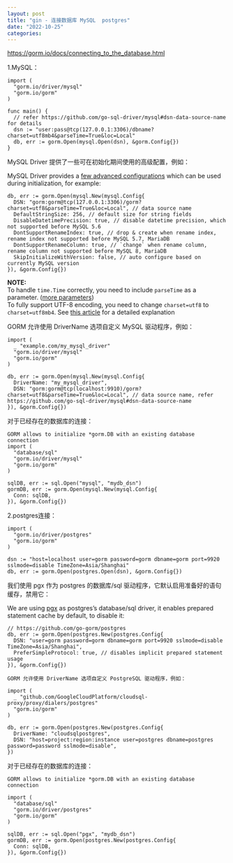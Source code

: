 ```yaml
---
layout: post
title: "gin - 连接数据库 MySQL  postgres"
date: "2022-10-25"
categories: 
---
```

<p><a href="https://gorm.io/docs/connecting_to_the_database.html">https://gorm.io/docs/connecting_to_the_database.html</a></p>

<p>1.MySQL：</p>

<pre>
<code><span class="line"><span class="keyword">import</span> (</span>
<span class="line">  <span class="string">&quot;gorm.io/driver/mysql&quot;</span></span>
<span class="line">  <span class="string">&quot;gorm.io/gorm&quot;</span></span>
<span class="line">)</span>

<span class="line"><span class="function"><span class="keyword">func</span> <span class="title">main</span><span class="params">()</span></span> {</span>
<span class="line">  <span class="comment">// refer https://github.com/go-sql-driver/mysql#dsn-data-source-name for details</span></span>
<span class="line">  dsn := <span class="string">&quot;user:pass@tcp(127.0.0.1:3306)/dbname?charset=utf8mb4&amp;parseTime=True&amp;loc=Local&quot;</span></span>
<span class="line">  db, err := gorm.Open(mysql.Open(dsn), &amp;gorm.Config{})</span>
<span class="line">}</span></code></pre>

<p>MySQL Driver 提供了一些可在初始化期间使用的高级配置，例如：</p>

<p>MySQL Driver provides a <a href="https://github.com/go-gorm/mysql" rel="noopener" target="_blank">few advanced configurations</a> which can be used during initialization, for example:</p>

<pre>
<code><span class="line">db, err := gorm.Open(mysql.New(mysql.Config{</span>
<span class="line">  DSN: <span class="string">&quot;gorm:gorm@tcp(127.0.0.1:3306)/gorm?charset=utf8&amp;parseTime=True&amp;loc=Local&quot;</span>, <span class="comment">// data source name</span></span>
<span class="line">  DefaultStringSize: <span class="number">256</span>, <span class="comment">// default size for string fields</span></span>
<span class="line">  DisableDatetimePrecision: <span class="literal">true</span>, <span class="comment">// disable datetime precision, which not supported before MySQL 5.6</span></span>
<span class="line">  DontSupportRenameIndex: <span class="literal">true</span>, <span class="comment">// drop &amp; create when rename index, rename index not supported before MySQL 5.7, MariaDB</span></span>
<span class="line">  DontSupportRenameColumn: <span class="literal">true</span>, <span class="comment">// `change` when rename column, rename column not supported before MySQL 8, MariaDB</span></span>
<span class="line">  SkipInitializeWithVersion: <span class="literal">false</span>, <span class="comment">// auto configure based on currently MySQL version</span></span>
<span class="line">}), &amp;gorm.Config{})</span></code></pre>

<p><strong>NOTE:</strong><br />
To handle <code>time.Time</code> correctly, you need to include <code>parseTime</code> as a parameter. (<a href="https://github.com/go-sql-driver/mysql#parameters" rel="noopener" target="_blank">more parameters</a>)<br />
To fully support UTF-8 encoding, you need to change <code>charset=utf8</code> to <code>charset=utf8mb4</code>. See <a href="https://mathiasbynens.be/notes/mysql-utf8mb4" rel="noopener" target="_blank">this article</a> for a detailed explanation</p>

<p>GORM 允许使用 DriverName 选项自定义 MySQL 驱动程序，例如：</p>

<pre>
<code><span class="line"><span class="keyword">import</span> (</span>
<span class="line">  _ <span class="string">&quot;example.com/my_mysql_driver&quot;</span></span>
<span class="line">  <span class="string">&quot;gorm.io/driver/mysql&quot;</span></span>
<span class="line">  <span class="string">&quot;gorm.io/gorm&quot;</span></span>
<span class="line">)</span>

<span class="line">db, err := gorm.Open(mysql.New(mysql.Config{</span>
<span class="line">  DriverName: <span class="string">&quot;my_mysql_driver&quot;</span>,</span>
<span class="line">  DSN: <span class="string">&quot;gorm:gorm@tcp(localhost:9910)/gorm?charset=utf8&amp;parseTime=True&amp;loc=Local&quot;</span>, <span class="comment">// data source name, refer https://github.com/go-sql-driver/mysql#dsn-data-source-name</span></span>
<span class="line">}), &amp;gorm.Config{})</span></code></pre>

<p><span class="line">对于已经存在的数据库的连接：</span></p>

<pre><code>GORM allows to initialize *gorm.DB with an existing database connection
<span class="line"><span class="keyword">import</span> (</span>
<span class="line">  <span class="string">&quot;database/sql&quot;</span></span>
<span class="line">  <span class="string">&quot;gorm.io/driver/mysql&quot;</span></span>
<span class="line">  <span class="string">&quot;gorm.io/gorm&quot;</span></span>
<span class="line">)</span>

<span class="line">sqlDB, err := sql.Open(<span class="string">&quot;mysql&quot;</span>, <span class="string">&quot;mydb_dsn&quot;</span>)</span>
<span class="line">gormDB, err := gorm.Open(mysql.New(mysql.Config{</span>
<span class="line">  Conn: sqlDB,</span>
<span class="line">}), &amp;gorm.Config{})</span></code></pre>

<p><span class="line">2.postgres连接：</span></p>

<pre>
<code><span class="line"><span class="keyword">import</span> (</span>
<span class="line">  <span class="string">&quot;gorm.io/driver/postgres&quot;</span></span>
<span class="line">  <span class="string">&quot;gorm.io/gorm&quot;</span></span>
<span class="line">)</span>

<span class="line">dsn := <span class="string">&quot;host=localhost user=gorm password=gorm dbname=gorm port=9920 sslmode=disable TimeZone=Asia/Shanghai&quot;</span></span>
<span class="line">db, err := gorm.Open(postgres.Open(dsn), &amp;gorm.Config{})</span></code></pre>

<p>我们使用 pgx 作为 postgres 的数据库/sql 驱动程序，它默认启用准备好的语句缓存，禁用它：</p>

<p>We are using <a href="https://github.com/jackc/pgx" rel="noopener" target="_blank">pgx</a> as postgres&rsquo;s database/sql driver, it enables prepared statement cache by default, to disable it:</p>

<pre>
<code><span class="line"><span class="comment">// https://github.com/go-gorm/postgres</span></span>
<span class="line">db, err := gorm.Open(postgres.New(postgres.Config{</span>
<span class="line">  DSN: <span class="string">&quot;user=gorm password=gorm dbname=gorm port=9920 sslmode=disable TimeZone=Asia/Shanghai&quot;</span>,</span>
<span class="line">  PreferSimpleProtocol: <span class="literal">true</span>, <span class="comment">// disables implicit prepared statement usage</span></span>
<span class="line">}), &amp;gorm.Config{})</span></code></pre>

<p><code>GORM 允许使用 DriverName 选项自定义 PostgreSQL 驱动程序，例如：</code></p>

<pre>
<code><span class="line"><span class="keyword">import</span> (</span>
<span class="line">  _ <span class="string">&quot;github.com/GoogleCloudPlatform/cloudsql-proxy/proxy/dialers/postgres&quot;</span></span>
<span class="line">  <span class="string">&quot;gorm.io/gorm&quot;</span></span>
<span class="line">)</span>

<span class="line">db, err := gorm.Open(postgres.New(postgres.Config{</span>
<span class="line">  DriverName: <span class="string">&quot;cloudsqlpostgres&quot;</span>,</span>
<span class="line">  DSN: <span class="string">&quot;host=project:region:instance user=postgres dbname=postgres password=password sslmode=disable&quot;</span>,</span>
<span class="line">})</span></code></pre>

<p><span class="line">对于已经存在的数据库的连接：</span></p>

<p><code>GORM allows to initialize *gorm.DB with an existing database connection</code></p>

<pre>
<code><span class="line"><span class="keyword">import</span> (</span>
<span class="line">  <span class="string">&quot;database/sql&quot;</span></span>
<span class="line">  <span class="string">&quot;gorm.io/driver/postgres&quot;</span></span>
<span class="line">  <span class="string">&quot;gorm.io/gorm&quot;</span></span>
<span class="line">)</span>

<span class="line">sqlDB, err := sql.Open(<span class="string">&quot;pgx&quot;</span>, <span class="string">&quot;mydb_dsn&quot;</span>)</span>
<span class="line">gormDB, err := gorm.Open(postgres.New(postgres.Config{</span>
<span class="line">  Conn: sqlDB,</span>
<span class="line">}), &amp;gorm.Config{})</span></code></pre>

<p>&nbsp;</p>

<p>&nbsp;</p>

